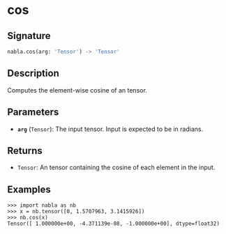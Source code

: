 # cos

## Signature

```python
nabla.cos(arg: 'Tensor') -> 'Tensor'
```

## Description

Computes the element-wise cosine of an tensor.

## Parameters

- **`arg`** (`Tensor`): The input tensor. Input is expected to be in radians.

## Returns

- `Tensor`: An tensor containing the cosine of each element in the input.

## Examples

```pycon
>>> import nabla as nb
>>> x = nb.tensor([0, 1.5707963, 3.1415926])
>>> nb.cos(x)
Tensor([ 1.000000e+00, -4.371139e-08, -1.000000e+00], dtype=float32)
```
